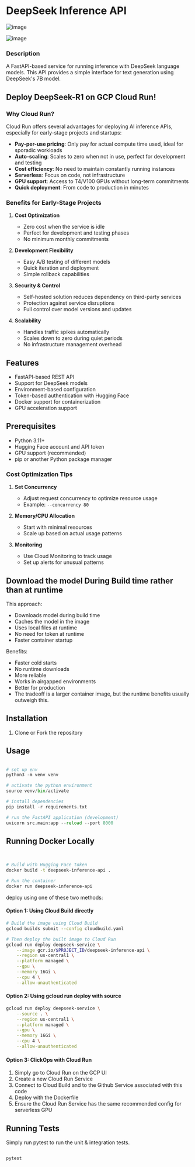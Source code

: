 # DeepSeek Inference API

![image](https://github.com/user-attachments/assets/19a41369-2346-4bc1-9b2f-bfec5e7fdc36)

![image](https://github.com/user-attachments/assets/1d7f899e-e19e-43f5-8157-ea7c6c80dd41)

### Description

A FastAPI-based service for running inference with DeepSeek language models. This API provides a simple interface for text generation using DeepSeek's 7B model.

## Deploy DeepSeek-R1 on GCP Cloud Run!

### Why Cloud Run?

Cloud Run offers several advantages for deploying AI inference APIs, especially for early-stage projects and startups:

- **Pay-per-use pricing**: Only pay for actual compute time used, ideal for sporadic workloads
- **Auto-scaling**: Scales to zero when not in use, perfect for development and testing
- **Cost efficiency**: No need to maintain constantly running instances
- **Serverless**: Focus on code, not infrastructure
- **GPU support**: Access to T4/V100 GPUs without long-term commitments
- **Quick deployment**: From code to production in minutes

### Benefits for Early-Stage Projects

1. **Cost Optimization**

   - Zero cost when the service is idle
   - Perfect for development and testing phases
   - No minimum monthly commitments

2. **Development Flexibility**

   - Easy A/B testing of different models
   - Quick iteration and deployment
   - Simple rollback capabilities

3. **Security & Control**

   - Self-hosted solution reduces dependency on third-party services
   - Protection against service disruptions
   - Full control over model versions and updates

4. **Scalability**
   - Handles traffic spikes automatically
   - Scales down to zero during quiet periods
   - No infrastructure management overhead

## Features

- FastAPI-based REST API
- Support for DeepSeek models
- Environment-based configuration
- Token-based authentication with Hugging Face
- Docker support for containerization
- GPU acceleration support

## Prerequisites

- Python 3.11+
- Hugging Face account and API token
- GPU support (recommended)
- pip or another Python package manager

### Cost Optimization Tips

1. **Set Concurrency**

   - Adjust request concurrency to optimize resource usage
   - Example: `--concurrency 80`

2. **Memory/CPU Allocation**

   - Start with minimal resources
   - Scale up based on actual usage patterns

3. **Monitoring**
   - Use Cloud Monitoring to track usage
   - Set up alerts for unusual patterns

## Download the model During Build time rather than at runtime

This approach:

- Downloads model during build time
- Caches the model in the image
- Uses local files at runtime
- No need for token at runtime
- Faster container startup

Benefits:

- Faster cold starts
- No runtime downloads
- More reliable
- Works in airgapped environments
- Better for production
- The tradeoff is a larger container image, but the runtime benefits usually outweigh this.

## Installation

1. Clone or Fork the repository

## Usage

```python

# set up env
python3 -m venv venv

# activate the python environment
source venv/bin/activate

# install dependencies
pip install -r requirements.txt

# run the FastAPI application (development)
uvicorn src.main:app --reload --port 8000

```

## Running Docker Locally

```bash


# Build with Hugging Face token
docker build -t deepseek-inference-api .

# Run the container
docker run deepseek-inference-api
```

deploy using one of these two methods:

#### Option 1: Using Cloud Build directly

```bash
# Build the image using Cloud Build
gcloud builds submit --config cloudbuild.yaml

# Then deploy the built image to Cloud Run
gcloud run deploy deepseek-service \
    --image gcr.io/$PROJECT_ID/deepseek-inference-api \
    --region us-central1 \
    --platform managed \
    --gpu \
    --memory 16Gi \
    --cpu 4 \
    --allow-unauthenticated
```

#### Option 2: Using gcloud run deploy with source

```bash
gcloud run deploy deepseek-service \
    --source . \
    --region us-central1 \
    --platform managed \
    --gpu \
    --memory 16Gi \
    --cpu 4 \
    --allow-unauthenticated
```

#### Option 3: ClickOps with Cloud Run

1. Simply go to Cloud Run on the GCP UI
2. Create a new Cloud Run Service
3. Connect to Cloud Build and to the Github Service associated with this code
4. Deploy with the Dockerfile
5. Ensure the Cloud Run Service has the same recommended config for serverless GPU

## Running Tests

Simply run pytest to run the unit & integration tests.

```bash

pytest

```
